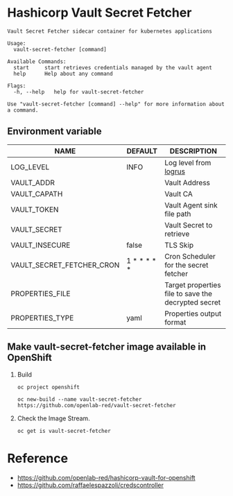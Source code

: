 # Hashicorp Vault Secret Fetcher


```
Vault Secret Fetcher sidecar container for kubernetes applications

Usage:
  vault-secret-fetcher [command]

Available Commands:
  start     start retrieves credentials managed by the vault agent
  help      Help about any command

Flags:
  -h, --help   help for vault-secret-fetcher

Use "vault-secret-fetcher [command] --help" for more information about a command.

```

## Environment variable

|     NAME                    |  DEFAULT    |  DESCRIPTION                                                    |
|-----------------------------|-------------|-----------------------------------------------------------------|
| LOG_LEVEL                   |    INFO     |    Log level from [logrus](https://github.com/sirupsen/logrus)  |
| VAULT_ADDR                  |             |    Vault Address                                                |
| VAULT_CAPATH                |             |    Vault CA                                                     |
| VAULT_TOKEN                 |             |    Vault Agent sink file path                                   |
| VAULT_SECRET                |             |    Vault Secret to retrieve                                     |
| VAULT_INSECURE              |    false    |    TLS Skip                                                     |
| VAULT_SECRET_FETCHER_CRON   | 1 * * * * * |    Cron Scheduler for the secret fetcher                        |
| PROPERTIES_FILE             |             |    Target properties file to save the decrypted secret          |
| PROPERTIES_TYPE             |     yaml    |    Properties output format                                     |

## Make vault-secret-fetcher image available in OpenShift

1. Build

    ```
    oc project openshift

    oc new-build --name vault-secret-fetcher https://github.com/openlab-red/vault-secret-fetcher
    ```

2. Check the Image Stream.

    ```
    oc get is vault-secret-fetcher
    ```

# Reference

* https://github.com/openlab-red/hashicorp-vault-for-openshift
* https://github.com/raffaelespazzoli/credscontroller
